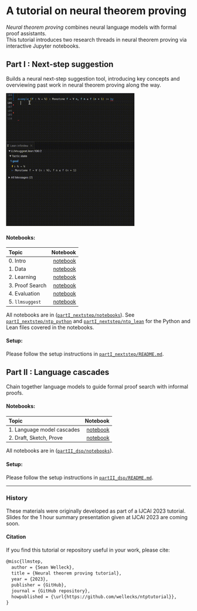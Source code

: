 # A tutorial on neural theorem proving

*Neural theorem proving* combines neural language models with formal proof assistants.\
This tutorial introduces two research threads in neural theorem proving via interactive Jupyter notebooks.


## Part I : Next-step suggestion

Builds a neural next-step suggestion tool, introducing key concepts and overviewing past work in neural theorem proving along the way.

<img src="./partI_nextstep/notebooks/images/llmsuggest/llmsuggest.gif" width="350"/>

#### Notebooks:
| Topic | Notebook | 
|:-----------------------|-------:|
| 0. Intro            | [notebook](./partI_nextstep/notebooks/I_nextstep_lean__part0_intro.ipynb) |
| 1. Data             | [notebook](./partI_nextstep/notebooks/I_nextstep_lean__part1_data.ipynb) |
| 2. Learning         | [notebook](./partI_nextstep/notebooks/I_nextstep_lean__part2_learn.ipynb) |
| 3. Proof Search     | [notebook](./partI_nextstep/notebooks/I_nextstep_lean__part3_proofsearch.ipynb) |
| 4. Evaluation       | [notebook](./partI_nextstep/notebooks/I_nextstep_lean__part4_evaluation.ipynb) |
| 5. `llmsuggest`        | [notebook](./partI_nextstep/notebooks/I_nextstep_lean__part5_llmsuggest.ipynb) |

All notebooks are in ([`partI_nextstep/notebooks`](./partI_nextstep/notebooks)). See [`partI_nextstep/ntp_python`](./partI_nextstep/ntp_python) and [`partI_nextstep/ntp_lean`](./partI_nextstep/ntp_lean) for the Python and Lean files covered in the notebooks.

#### Setup:
Please follow the setup instructions in [`partI_nextstep/README.md`](./partI_nextstep/README.md).

## Part II : Language cascades
Chain together language models to guide formal proof search with informal proofs.


#### Notebooks:
| Topic | Notebook | 
|:-----------------------|-------:|
| 1. Language model cascades | [notebook](./partII_dsp/notebooks/II_dsp__part1_intro.ipynb) |
| 2. Draft, Sketch, Prove | [notebook](./partII_dsp/notebooks/II_dsp__part2_dsp.ipynb) |

All notebooks are in ([`partII_dsp/notebooks`](./partII_dsp/notebooks)).

#### Setup:
Please follow the setup instructions in [`partII_dsp/README.md`](./partII_dsp/README.md).


-------
### History
These materials were originally developed as part of a IJCAI 2023 tutorial. \
Slides for the 1 hour summary presentation given at IJCAI 2023 are coming soon. 

#### Citation

If you find this tutorial or repository useful in your work, please cite:
```
@misc{llmstep,
  author = {Sean Welleck},
  title = {Neural theorem proving tutorial},
  year = {2023},
  publisher = {GitHub},
  journal = {GitHub repository},
  howpublished = {\url{https://github.com/wellecks/ntptutorial}},
}
```
